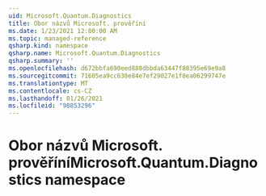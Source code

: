 ```yaml
---
uid: Microsoft.Quantum.Diagnostics
title: Obor názvů Microsoft. prověříní
ms.date: 1/23/2021 12:00:00 AM
ms.topic: managed-reference
qsharp.kind: namespace
qsharp.name: Microsoft.Quantum.Diagnostics
qsharp.summary: ''
ms.openlocfilehash: d672bbfa690eed888dbbda63447f88395e69e9a8
ms.sourcegitcommit: 71605ea9cc630e84e7ef29027e1f0ea06299747e
ms.translationtype: MT
ms.contentlocale: cs-CZ
ms.lasthandoff: 01/26/2021
ms.locfileid: "98853296"
---
```

# <a name="microsoftquantumdiagnostics-namespace"></a><span data-ttu-id="fe6c8-102">Obor názvů Microsoft. prověříní</span><span class="sxs-lookup"><span data-stu-id="fe6c8-102">Microsoft.Quantum.Diagnostics namespace</span></span>




